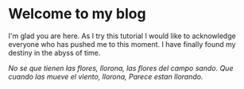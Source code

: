 # Welcome to my blog

I'm glad you are here. As I try this tutorial I would like to acknowledge everyone who has pushed me to this moment. I have finally found my destiny in the abyss of time.

_No se que tienen las flores, llorona,
las flores del campo sando.
Que cuando las mueve el viento, llorona,
Parece estan llorando._
